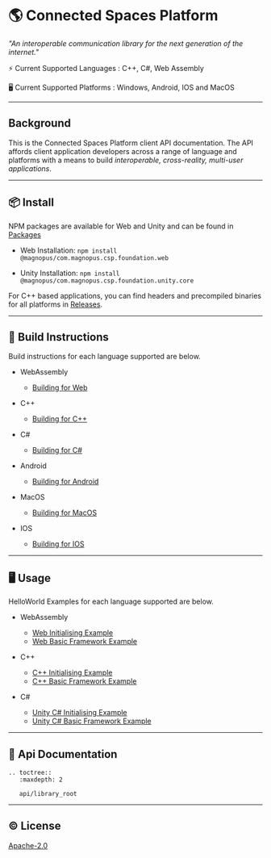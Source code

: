 # 🌎 Connected Spaces Platform

_"An interoperable communication library for the next generation of the internet."_

⚡️ Current Supported Languages : C++, C#, Web Assembly

🖥️ Current Supported Platforms : Windows, Android, IOS and MacOS

****

## Background
This is the Connected Spaces Platform client API documentation. The API affords client application developers across a range of language and platforms with a means to build *interoperable, cross-reality, multi-user applications*.

****

## 📦 Install
NPM packages are available for Web and Unity and can be found in [Packages](https://github.com/orgs/magnopus-opensource/packages?repo_name=csp-foundation)

- Web Installation:  `npm install @magnopus/com.magnopus.csp.foundation.web`

- Unity Installation: `npm install @magnopus/com.magnopus.csp.foundation.unity.core`

For C++ based applications, you can find headers and precompiled binaries for all platforms in [Releases](https://github.com/magnopus-opensource/csp-foundation/releases).

****

## 🔨 Build Instructions
Build instructions for each language supported are below.

- WebAssembly 
    - [Building for Web](https://github.com/magnopus-opensource/csp-foundation/wiki/Building-Foundation-for-Web)
- C++
    - [Building for C++](https://github.com/magnopus-opensource/csp-foundation/wiki/Building-Foundation-for-CPP)

- C#
    - [Building for C#](https://github.com/magnopus-opensource/csp-foundation/wiki/Building-Foundation-for-CSharp)

- Android
    - [Building for Android](https://github.com/magnopus-opensource/csp-foundation/wiki/Building-Foundation-for-Android)

- MacOS
    - [Building for MacOS](https://github.com/magnopus-opensource/csp-foundation/wiki/Building-Foundation-for-MacOS)

- IOS
    - [Building for IOS](https://github.com/magnopus-opensource/csp-foundation/wiki/Building-Foundation-for-IOS)

****
## 🖥️ Usage
HelloWorld Examples for each language supported are below.

- WebAssembly 
    - [Web Initialising Example](https://github.com/magnopus-opensource/csp-foundation/tree/main/Examples/Initialising%20Foundation/Web)
    - [Web Basic Framework Example](https://github.com/magnopus-opensource/csp-foundation/tree/main/Examples/Basic%20Framework/Web)
- C++
    - [C++ Initialising Example](https://github.com/magnopus-opensource/csp-foundation/tree/main/Examples/Initialising%20Foundation/CPlusPlus/InitialisingFoundation)
    - [C++ Basic Framework Example](https://github.com/magnopus-opensource/csp-foundation/tree/main/Examples/Basic%20Framework/CPlusPlus/BasicFramework)

- C#
    - [Unity C# Initialising Example](https://github.com/magnopus-opensource/csp-foundation/tree/main/Examples/Initialising%20Foundation/CSharp/Foundation-Unity-Example)
    - [Unity C# Basic Framework Example](https://github.com/magnopus-opensource/csp-foundation/tree/main/Examples/Basic%20Framework/CSharp/Foundation-Unity-Example)
  
****
 ## 📖 Api Documentation
```eval_rst
.. toctree::
   :maxdepth: 2

   api/library_root
```

****
 ## ©️ License

 [Apache-2.0](https://github.com/magnopus-opensource/csp-foundation/blob/main/LICENSE)